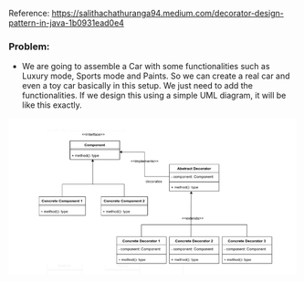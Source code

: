 Reference: https://salithachathuranga94.medium.com/decorator-design-pattern-in-java-1b0931ead0e4

### Problem:
- We are going to assemble a Car with some functionalities such as Luxury mode, Sports mode and Paints. So we can create a real car and even a toy car basically in this setup. We just need to add the functionalities. If we design this using a simple UML diagram, it will be like this exactly.

![decorator2.png](../../../../../../../../../resources/imgs/decorator2.png)

 